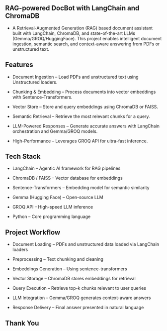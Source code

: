 ## RAG-powered DocBot with LangChain and ChromaDB

- A Retrieval-Augmented Generation (RAG) based document assistant built with LangChain, ChromaDB, and state-of-the-art LLMs (Gemma/GROQ/HuggingFace). This project enables intelligent document ingestion, semantic search, and context-aware answering from PDFs or unstructured text.

## Features

* Document Ingestion – Load PDFs and unstructured text using Unstructured loaders.

* Chunking & Embedding – Process documents into vector embeddings with Sentence-Transformers.

* Vector Store – Store and query embeddings using ChromaDB or FAISS.

* Semantic Retrieval – Retrieve the most relevant chunks for a query.

* LLM-Powered Responses – Generate accurate answers with LangChain orchestration and Gemma/GROQ models.

* High-Performance – Leverages GROQ API for ultra-fast inference.

## Tech Stack

- LangChain – Agentic AI framework for RAG pipelines

- ChromaDB / FAISS – Vector database for embeddings

- Sentence-Transformers – Embedding model for semantic similarity

- Gemma (Hugging Face) – Open-source LLM

- GROQ API – High-speed LLM inference

- Python – Core programming language

## Project Workflow

* Document Loading – PDFs and unstructured data loaded via LangChain loaders

* Preprocessing – Text chunking and cleaning

* Embeddings Generation – Using sentence-transformers

* Vector Storage – ChromaDB stores embeddings for retrieval

* Query Execution – Retrieve top-k chunks relevant to user queries

* LLM Integration – Gemma/GROQ generates context-aware answers

* Response Delivery – Final answer presented in natural language

## Thank You
